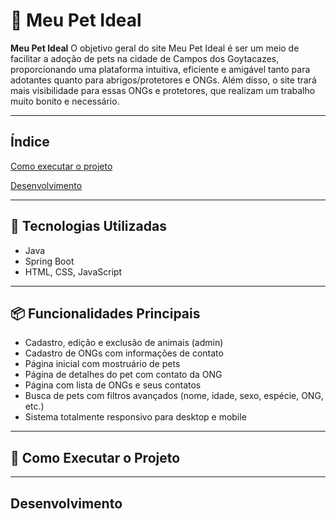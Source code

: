 # 🐾 Meu Pet Ideal

**Meu Pet Ideal** O objetivo geral do site Meu Pet Ideal é ser um meio de facilitar a adoção de pets na cidade de Campos dos Goytacazes, proporcionando uma plataforma intuitiva, eficiente e amigável tanto para adotantes quanto para abrigos/protetores e ONGs. Além disso, o site trará mais visibilidade para essas ONGs e protetores, que realizam um trabalho muito bonito e necessário.

---

## Índice
[Como executar o projeto](#como-executar-o-projeto)

[Desenvolvimento](#desenvovimento)

---

## 🚀 Tecnologias Utilizadas

- Java 
- Spring Boot
- HTML, CSS, JavaScript

---

## 📦 Funcionalidades Principais

- Cadastro, edição e exclusão de animais (admin)
- Cadastro de ONGs com informações de contato
- Página inicial com mostruário de pets
- Página de detalhes do pet com contato da ONG
- Página com lista de ONGs e seus contatos
- Busca de pets com filtros avançados (nome, idade, sexo, espécie, ONG, etc.)
- Sistema totalmente responsivo para desktop e mobile

---
## 🔧 Como Executar o Projeto
---
## Desenvolvimento
